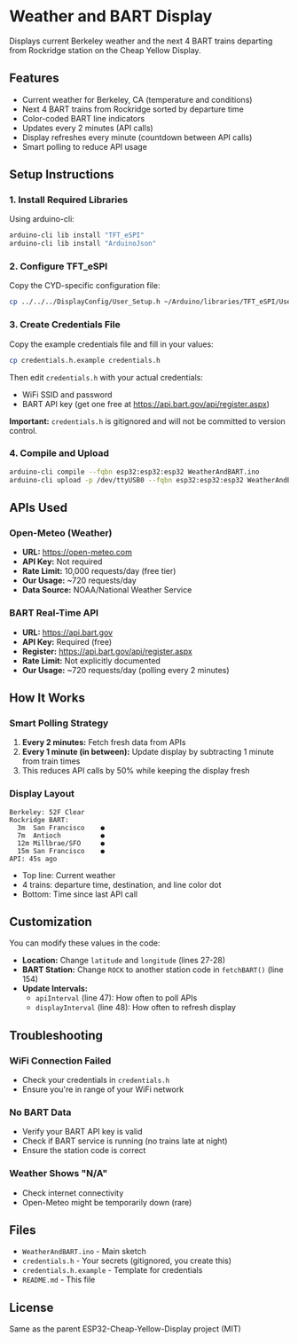 # Weather and BART Display

Displays current Berkeley weather and the next 4 BART trains departing from Rockridge station on the Cheap Yellow Display.

## Features

- Current weather for Berkeley, CA (temperature and conditions)
- Next 4 BART trains from Rockridge sorted by departure time
- Color-coded BART line indicators
- Updates every 2 minutes (API calls)
- Display refreshes every minute (countdown between API calls)
- Smart polling to reduce API usage

## Setup Instructions

### 1. Install Required Libraries

Using arduino-cli:
```bash
arduino-cli lib install "TFT_eSPI"
arduino-cli lib install "ArduinoJson"
```

### 2. Configure TFT_eSPI

Copy the CYD-specific configuration file:
```bash
cp ../../../DisplayConfig/User_Setup.h ~/Arduino/libraries/TFT_eSPI/User_Setup.h
```

### 3. Create Credentials File

Copy the example credentials file and fill in your values:
```bash
cp credentials.h.example credentials.h
```

Then edit `credentials.h` with your actual credentials:
- WiFi SSID and password
- BART API key (get one free at https://api.bart.gov/api/register.aspx)

**Important:** `credentials.h` is gitignored and will not be committed to version control.

### 4. Compile and Upload

```bash
arduino-cli compile --fqbn esp32:esp32:esp32 WeatherAndBART.ino
arduino-cli upload -p /dev/ttyUSB0 --fqbn esp32:esp32:esp32 WeatherAndBART.ino
```

## APIs Used

### Open-Meteo (Weather)
- **URL:** https://open-meteo.com
- **API Key:** Not required
- **Rate Limit:** 10,000 requests/day (free tier)
- **Our Usage:** ~720 requests/day
- **Data Source:** NOAA/National Weather Service

### BART Real-Time API
- **URL:** https://api.bart.gov
- **API Key:** Required (free)
- **Register:** https://api.bart.gov/api/register.aspx
- **Rate Limit:** Not explicitly documented
- **Our Usage:** ~720 requests/day (polling every 2 minutes)

## How It Works

### Smart Polling Strategy

1. **Every 2 minutes:** Fetch fresh data from APIs
2. **Every 1 minute (in between):** Update display by subtracting 1 minute from train times
3. This reduces API calls by 50% while keeping the display fresh

### Display Layout

```
Berkeley: 52F Clear
Rockridge BART:
  3m  San Francisco    ●
  7m  Antioch          ●
  12m Millbrae/SFO     ●
  15m San Francisco    ●
API: 45s ago
```

- Top line: Current weather
- 4 trains: departure time, destination, and line color dot
- Bottom: Time since last API call

## Customization

You can modify these values in the code:

- **Location:** Change `latitude` and `longitude` (lines 27-28)
- **BART Station:** Change `ROCK` to another station code in `fetchBART()` (line 154)
- **Update Intervals:**
  - `apiInterval` (line 47): How often to poll APIs
  - `displayInterval` (line 48): How often to refresh display

## Troubleshooting

### WiFi Connection Failed
- Check your credentials in `credentials.h`
- Ensure you're in range of your WiFi network

### No BART Data
- Verify your BART API key is valid
- Check if BART service is running (no trains late at night)
- Ensure the station code is correct

### Weather Shows "N/A"
- Check internet connectivity
- Open-Meteo might be temporarily down (rare)

## Files

- `WeatherAndBART.ino` - Main sketch
- `credentials.h` - Your secrets (gitignored, you create this)
- `credentials.h.example` - Template for credentials
- `README.md` - This file

## License

Same as the parent ESP32-Cheap-Yellow-Display project (MIT)
